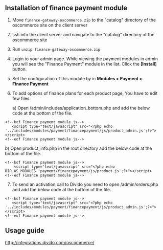 
Installation of finance payment module    
--------------------------------------

1. Move `finance-gateway-oscommerce.zip` to the "catalog" directory of the oscommerce site on the client server

2. ssh into the client server and navigate to the "catalog" directory of the oscommerce site

3. Run `unzip finance-gateway-oscommerce.zip`

4. Login to your admin page. While viewing the payment modules in admin you will see the "Finance Payment" module in the list. Click the **[Install]** button.

5. Set the configuration of this module by in <b>Modules > Payment > Finance Payment</b>

6. To add options of finance plans for each product page, You have to edit few files.

   a) Open /admin/includes/application_bottom.php and add the below code at the bottom of the file.
   
 ```  
<!--bof Finance payment module js-->
    <script type="text/javascript" src="<?php echo '../includes/modules/payment/financepayment/js/product_admin.js';?>">       </script>
<!--eof Finance payment module js-->
```
   
   b) Open product_info.php in the root directory add the below code at the bottom of the file.
   
```
<!--bof Finance payment module js-->
    <script type="text/javascript" src="<?php echo DIR_WS_MODULES.'payment/financepayment/js/product.js';?>"></script>
<!--eof Finance payment module js-->
```    

7. To send an activation call to Divido you need to open /admin/orders.php and add the below code at the bottom of the file.
   
 ```  
<!--bof Finance payment module js-->
    <script type="text/javascript" src="<?php echo '../includes/modules/payment/financepayment/js/product_admin.js';?>">       </script>
<!--eof Finance payment module js-->
```



Usage guide   
-----------

http://integrations.divido.com/oscommerce/